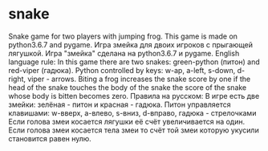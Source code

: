 # snake
Snake game for two players with jumping frog.
This game is made on python3.6.7 and pygame.
Игра змейка для двоих игроков с прыгающей лягушкой.
Игра "змейка" сделана на python3.6.7 и pygame.
English language rule:
      In this game there are two snakes: green-python (питон) and red-viper (гадюка).
      Python controlled by keys: w-ap, a-left, s-down, d-right, viper - arrows.
      Biting a frog increases the snake score by one
      if the head of the snake touches the body of the snake the score of the snake whose body is bitten becomes zero.
Правила на русском:
      В игре есть две змейки: зелёная - питон и красная - гадюка.
      Питон управляется клавишами: w-вверх, a-влево, s-вниз, d-вправо, гадюка - стрелочками
      Если голова змеи косается лягушки её счёт увеличивается на один.
      Если голова змеи косается тела змеи то счёт той змеи которую укусили становится равен нулю. 
